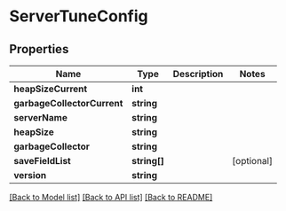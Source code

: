 # ServerTuneConfig

## Properties
Name | Type | Description | Notes
------------ | ------------- | ------------- | -------------
**heapSizeCurrent** | **int** |  | 
**garbageCollectorCurrent** | **string** |  | 
**serverName** | **string** |  | 
**heapSize** | **string** |  | 
**garbageCollector** | **string** |  | 
**saveFieldList** | **string[]** |  | [optional] 
**version** | **string** |  | 

[[Back to Model list]](../README.md#documentation-for-models) [[Back to API list]](../README.md#documentation-for-api-endpoints) [[Back to README]](../README.md)


